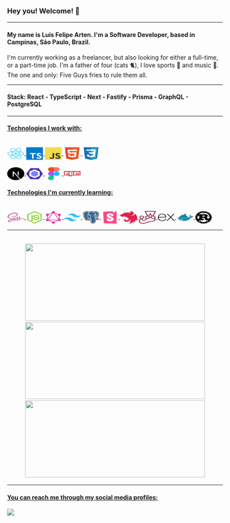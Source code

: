 ### Hey you! Welcome! 👋

---

#### My name is Luís Felipe Arten. I'm a Software Developer, based in Campinas, São Paulo, Brazil.
I'm currently working as a freelancer, but also looking for either a full-time, or a part-time job. I'm a father of four (cats 🐈), I love sports 🏈 and music 🎼. The one and only: Five Guys fries to rule them all.

---

#### Stack: React - TypeScript - Next - Fastify - Prisma - GraphQL - PostgreSQL 

---


<div align="center">
<a href="https://github.com/artenlf">
</div>

#### Technologies I work with:

<div style="display: inline_block"><br>
  
  <img align="center" alt="React" height="30" width="40" src="https://github.com/devicons/devicon/blob/master/icons/react/react-original.svg">
  
  <img align="center" alt="TypeScript" height="30" width="40" src="https://github.com/devicons/devicon/blob/master/icons/typescript/typescript-original.svg">
  
  <img align="center" alt="JavaScript" height="30" width="40" src="https://github.com/devicons/devicon/blob/master/icons/javascript/javascript-original.svg">
  
  <img align="center" alt="HTML" height="30" width="40" src="https://github.com/devicons/devicon/blob/master/icons/html5/html5-original.svg">
  
  <img align="center" alt="CSS" height="30" width="40" src="https://github.com/devicons/devicon/blob/master/icons/css3/css3-original.svg">
  
</div>

<div style="display: inline_block"><br>
  
  <img align="center" alt="Next.js" height="30" width="40" src="https://github.com/devicons/devicon/blob/master/icons/nextjs/nextjs-original.svg">
  
  <img align="center" alt="ESLint" height="30" width="40" src="https://github.com/devicons/devicon/blob/master/icons/eslint/eslint-original.svg">

  <img align="center" alt="Figma" height="30" width="40" src="https://github.com/devicons/devicon/blob/master/icons/figma/figma-original.svg">

  <img align="center" alt="npm" height="30" width="40" src="https://github.com/devicons/devicon/blob/master/icons/npm/npm-original-wordmark.svg">
  
</div





---

#### Technologies I'm currently learning:
<div style="display: inline_block"><br>
  
  <img align="center" alt="Sass" height="30" width="40" src="https://github.com/devicons/devicon/blob/master/icons/sass/sass-original.svg">
  
  <img align="center" alt="Node.js" height="30" width="40" src="https://github.com/devicons/devicon/blob/master/icons/nodejs/nodejs-original.svg">
  
  <img align="center" alt="GraphQL" height="30" width="40" src="https://github.com/devicons/devicon/blob/master/icons/graphql/graphql-plain.svg">
  
  <img align="center" alt="TailwindCSS" height="30" width="40" src="https://github.com/devicons/devicon/blob/master/icons/tailwindcss/tailwindcss-plain.svg">

  <img align="center" alt="PostgreSQL" height="30" width="40" src="https://github.com/devicons/devicon/blob/master/icons/postgresql/postgresql-original.svg">
  
  <img align="center" alt="Storybook" height="30" width="40" src="https://github.com/devicons/devicon/blob/master/icons/storybook/storybook-original.svg">
  
  <img align="center" alt="Nest" height="30" width="40" src="https://github.com/devicons/devicon/blob/master/icons/nestjs/nestjs-plain.svg">
    
  <img align="center" alt="Jest" height="30" width="40" src="https://github.com/devicons/devicon/blob/master/icons/jest/jest-plain.svg">
    
  <img align="center" alt="Express" height="30" width="40" src="https://github.com/devicons/devicon/blob/master/icons/express/express-original.svg">
    
  <img align="center" alt="Docker" height="30" width="40" src="https://github.com/devicons/devicon/blob/master/icons/docker/docker-original.svg">
    
  <img align="center" alt="Rust" height="30" width="40" src="https://github.com/devicons/devicon/blob/master/icons/rust/rust-plain.svg">

</div>
  
 --- 
  
 </div>
<div align="center"><br>
  <img height="180em" width="420em" src="https://github-readme-stats.vercel.app/api?username=artenlf&show_icons=true&theme=tokyonight&include_all_commits&count_private=true" />
  <img height="180em" width="420em" src="https://streak-stats.demolab.com/?user=artenlf&theme=tokyonight" />
    <img height="180em" width="420em" src="https://github-readme-stats.vercel.app/api/top-langs/?username=artenlf&show_icons=true&theme=tokyonight&include_all_commits&count_private=true&layout=compact" />
</div>

---

#### You can reach me through my social media profiles:

<div>
  <a href="https://www.linkedin.com/in/artenlf/"><img src="https://img.shields.io/badge/LinkedIn-0077B5?style=for-the-badge&logo=linkedin&logoColor=white" target="_blank"></a>
</div>
